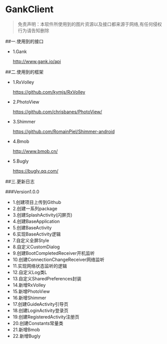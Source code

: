 # GankClient

>免责声明：本软件所使用到的图片资源以及接口都来源于网络,有任何侵权行为请告知删除

##一.使用到的接口

- 1.Gank

    http://www.gank.io/api

##二.使用到的框架

- 1.RxVolley

    https://github.com/kymjs/RxVolley
    
- 2.PhotoView

    https://github.com/chrisbanes/PhotoView/
    
- 3.Shimmer 

    https://github.com/RomainPiel/Shimmer-android
    
- 4.Bmob

    http://www.bmob.cn/

- 5.Bugly
    
    https://bugly.qq.com/
    
    
##三.更新日志
  
###Version1.0.0

- 1.创建项目上传到Github
- 2.创建一系列package
- 3.创建SplashActivity(闪屏页)
- 4.创建BaseApplication
- 5.创建BaseActivity
- 6.实现BaseActivity逻辑
- 7.自定义全屏Style
- 8.自定义CustomDialog
- 9.创建BootCompletedReceiver开机监听
- 10.创建ConnectionChangeReceiver网络监听
- 11.实现网络状态监听的逻辑
- 12.自定义Log类L
- 13.自定义SharedPreferences封装
- 14.新增RxVolley
- 15.新增PhotoView
- 16.新增Shimmer
- 17.创建GuideActivity引导页
- 18.创建LoginActivity登录页
- 19.创建RegisteredActivity注册页
- 20.创建Constants常量类
- 21.新增Bmob
- 22.新增Bugly

